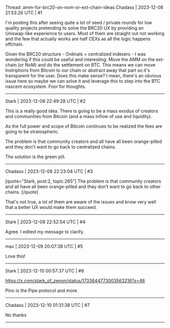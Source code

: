 Thread: amm-for-brc20-on-nom-or-ext-chain-ideas
Chadass | 2023-12-08 21:53:26 UTC | #1

I'm posting this after seeing quite a lot of seed / private rounds for low quality projects pretending to solve the BRC20 UX by providing an Uniswap-like experience to users. Most of them are straight out not working and the few that actually works are half CEXs as all the logic happens offchain. 

Given the BRC20 structure - Ordinals + centralized indexers - I was wondering if this could be useful and interesting: Move the AMM on the ext-chain (or NoM) and do the settlement on BTC. This means we can move Instriptions from Bitcoin to our chain or abstract away that part so it's transparent for the user. Does this make sense? I mean, there's an obvious issue here so maybe we can solve it and leverage this to step into the BTC nascent ecosystem. Foor for thoughts.

-------------------------

Stark | 2023-12-08 22:49:28 UTC | #2

This is a really good idea. There is going to be a mass exodus of creators and communities from Bitcoin (and a mass inflow of use and liquidity).

As the full power and scope of Bitcoin continues to be realized the fees are going to be stratospheric.

The problem is that community creators and all have all been orange-pilled and they don't want to go back to centralized chains.

The solution is the green pill.

-------------------------

Chadass | 2023-12-08 22:23:04 UTC | #3

[quote="Stark, post:2, topic:265"]
The problem is that community creators and all have all been orange-pilled and they don’t want to go back to other chains.
[/quote]

That's not true, a lot of them are aware of the issues and know very well that a better UX would make them succeed.

-------------------------

Stark | 2023-12-08 22:52:54 UTC | #4

Agree. I edited my message to clarify.

-------------------------

mav | 2023-12-09 20:07:38 UTC | #5

Love this!

-------------------------

Stark | 2023-12-10 00:57:37 UTC | #6

https://x.com/stark_of_zenon/status/1733644773003563216?s=46

Pino is the Pipe protocol and more.

-------------------------

Chadass | 2023-12-10 01:31:38 UTC | #7

No thanks

-------------------------

